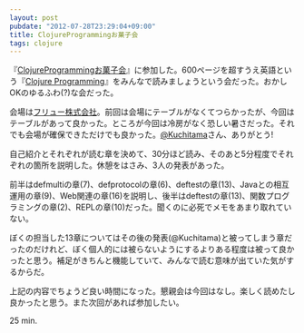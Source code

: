 ```yaml
---
layout: post
pubdate: "2012-07-28T23:29:04+09:00"
title: ClojureProgrammingお菓子会
tags: clojure
---
```

『[ClojureProgrammingお菓子会](http://atnd.org/events/30330)』に参加した。600ページを超すうえ英語という『[Clojure Programming](http://amazon.jp/o/ASIN/1449394701/bouzuya-22)』をみんなで読みましょうという会だった。おかしOKのゆるふわ(?)な会だった。

会場は[フリュー株式会社](http://www.furyu.jp/)。前回は会場にテーブルがなくてつらかったが、今回はテーブルがあって良かった。ところが今回は冷房がなく恐しい暑さだった。それでも会場が確保できただけでも良かった。[@Kuchitama](http://twitter.com/Kuchitama)さん、ありがとう!

自己紹介とそれぞれが読む章を決めて、30分ほど読み、そのあと5分程度でそれぞれの箇所を説明した。休憩をはさみ、3人の発表があった。

前半はdefmultiの章(7)、defprotocolの章(6)、deftestの章(13)、Javaとの相互運用の章(9)、Web関連の章(16)を説明し、後半はdeftestの章(13)、関数プログラミングの章(2)、REPLの章(10)だった。聞くのに必死でメモをあまり取れていない。

ぼくの担当した13章についてはその後の発表(@Kuchitama)と被ってしまう章だったのだけれど、ぼく個人的には被らないようにするよりある程度は被って良かったと思う。補足がきちんと機能していて、みんなで読む意味が出ていた気がするからだ。

上記の内容でちょうど良い時間になった。懇親会は今回はなし。楽しく読めたし良かったと思う。また次回があれば参加したい。

25 min.
